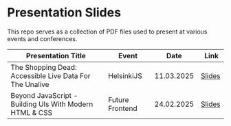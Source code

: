 # Presentation Slides

This repo serves as a collection of PDF files used to present at various events and conferences.

| Presentation Title                                      | Event           | Date       |  Link                                                    |
| ------------------------------------------------------- | --------------- | ---------- | -------------------------------------------------------- |
| The Shopping Dead: Accessible Live Data For The Unalive | HelsinkiJS | 11.03.2025 | [Slides](2025-03-11--helsinki-js--the-shopping-dead.pdf) |
| Beyond JavaScript - Building UIs With Modern HTML & CSS | Future Frontend | 24.02.2025 | [Slides](2025-02-24--future-frontend--beyond-javascript.pdf) |
